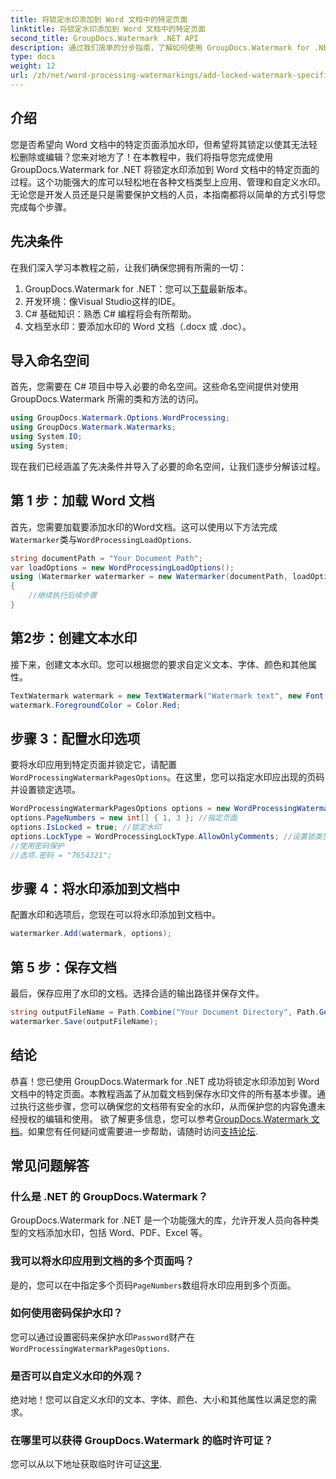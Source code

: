 ```yaml
---
title: 将锁定水印添加到 Word 文档中的特定页面
linktitle: 将锁定水印添加到 Word 文档中的特定页面
second_title: GroupDocs.Watermark .NET API
description: 通过我们简单的分步指南，了解如何使用 GroupDocs.Watermark for .NET 将锁定水印添加到 Word 文档中的特定页面。
type: docs
weight: 12
url: /zh/net/word-processing-watermarkings/add-locked-watermark-specific-pages-word-docs/
---
```

## 介绍
您是否希望向 Word 文档中的特定页面添加水印，但希望将其锁定以使其无法轻松删除或编辑？您来对地方了！在本教程中，我们将指导您完成使用 GroupDocs.Watermark for .NET 将锁定水印添加到 Word 文档中的特定页面的过程。这个功能强大的库可以轻松地在各种文档类型上应用、管理和自定义水印。无论您是开发人员还是只是需要保护文档的人员，本指南都将以简单的方式引导您完成每个步骤。
## 先决条件
在我们深入学习本教程之前，让我们确保您拥有所需的一切：
1.  GroupDocs.Watermark for .NET：您可以[下载](https://releases.groupdocs.com/Watermark/net/)最新版本。
2. 开发环境：像Visual Studio这样的IDE。
3. C# 基础知识：熟悉 C# 编程将会有所帮助。
4. 文档至水印：要添加水印的 Word 文档（.docx 或 .doc）。
## 导入命名空间
首先，您需要在 C# 项目中导入必要的命名空间。这些命名空间提供对使用 GroupDocs.Watermark 所需的类和方法的访问。
```csharp
using GroupDocs.Watermark.Options.WordProcessing;
using GroupDocs.Watermark.Watermarks;
using System.IO;
using System;
```
现在我们已经涵盖了先决条件并导入了必要的命名空间，让我们逐步分解该过程。
## 第 1 步：加载 Word 文档
首先，您需要加载要添加水印的Word文档。这可以使用以下方法完成`Watermarker`类与`WordProcessingLoadOptions`.
```csharp
string documentPath = "Your Document Path";
var loadOptions = new WordProcessingLoadOptions();
using (Watermarker watermarker = new Watermarker(documentPath, loadOptions))
{
    //继续执行后续步骤
}
```
## 第2步：创建文本水印
接下来，创建文本水印。您可以根据您的要求自定义文本、字体、颜色和其他属性。
```csharp
TextWatermark watermark = new TextWatermark("Watermark text", new Font("Arial", 19));
watermark.ForegroundColor = Color.Red;
```
## 步骤 3：配置水印选项
要将水印应用到特定页面并锁定它，请配置`WordProcessingWatermarkPagesOptions`。在这里，您可以指定水印应出现的页码并设置锁定选项。
```csharp
WordProcessingWatermarkPagesOptions options = new WordProcessingWatermarkPagesOptions();
options.PageNumbers = new int[] { 1, 3 }; //指定页面
options.IsLocked = true; //锁定水印
options.LockType = WordProcessingLockType.AllowOnlyComments; //设置锁类型
//使用密码保护
//选项.密码 = "7654321";
```
## 步骤 4：将水印添加到文档中
配置水印和选项后，您现在可以将水印添加到文档中。
```csharp
watermarker.Add(watermark, options);
```
## 第 5 步：保存文档
最后，保存应用了水印的文档。选择合适的输出路径并保存文件。
```csharp
string outputFileName = Path.Combine("Your Document Directory", Path.GetFileName(documentPath));
watermarker.Save(outputFileName);
```
## 结论
恭喜！您已使用 GroupDocs.Watermark for .NET 成功将锁定水印添加到 Word 文档中的特定页面。本教程涵盖了从加载文档到保存水印文件的所有基本步骤。通过执行这些步骤，您可以确保您的文档带有安全的水印，从而保护您的内容免遭未经授权的编辑和使用。
欲了解更多信息，您可以参考[GroupDocs.Watermark 文档](https://reference.groupdocs.com/Watermark/net/)。如果您有任何疑问或需要进一步帮助，请随时访问[支持论坛](https://forum.groupdocs.com/c/watermark/19).
## 常见问题解答
### 什么是 .NET 的 GroupDocs.Watermark？
GroupDocs.Watermark for .NET 是一个功能强大的库，允许开发人员向各种类型的文档添加水印，包括 Word、PDF、Excel 等。
### 我可以将水印应用到文档的多个页面吗？
是的，您可以在中指定多个页码`PageNumbers`数组将水印应用到多个页面。
### 如何使用密码保护水印？
您可以通过设置密码来保护水印`Password`财产在`WordProcessingWatermarkPagesOptions`.
### 是否可以自定义水印的外观？
绝对地！您可以自定义水印的文本、字体、颜色、大小和其他属性以满足您的需求。
### 在哪里可以获得 GroupDocs.Watermark 的临时许可证？
您可以从以下地址获取临时许可证[这里](https://purchase.groupdocs.com/temporary-license/).